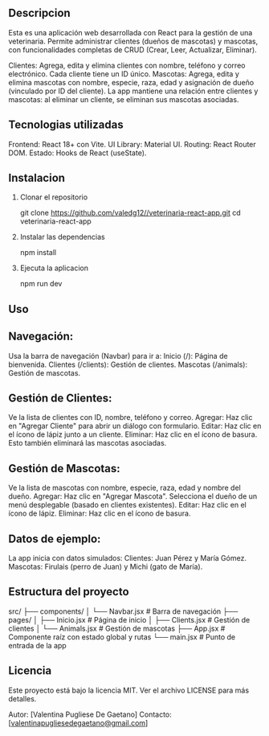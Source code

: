 ## Descripcion 
Esta es una aplicación web desarrollada con React para la gestión de una veterinaria. Permite administrar clientes (dueños de mascotas) y mascotas, con funcionalidades completas de CRUD (Crear, Leer, Actualizar, Eliminar).

Clientes: Agrega, edita y elimina clientes con nombre, teléfono y correo electrónico. Cada cliente tiene un ID único.
Mascotas: Agrega, edita y elimina mascotas con nombre, especie, raza, edad y asignación de dueño (vinculado por ID del cliente).
La app mantiene una relación entre clientes y mascotas: al eliminar un cliente, se eliminan sus mascotas asociadas.

## Tecnologias utilizadas

Frontend: React 18+ con Vite.
UI Library: Material UI.
Routing: React Router DOM.
Estado: Hooks de React (useState).

## Instalacion 

1. Clonar el repositorio 

   git clone https://github.com/valedg12//veterinaria-react-app.git
   cd veterinaria-react-app

2. Instalar las dependencias 
    
    npm install

3. Ejecuta la aplicacion
    
    npm run dev


## Uso

## Navegación:
Usa la barra de navegación (Navbar) para ir a:
Inicio (/): Página de bienvenida.
Clientes (/clients): Gestión de clientes.
Mascotas (/animals): Gestión de mascotas.

## Gestión de Clientes:
Ve la lista de clientes con ID, nombre, teléfono y correo.
Agregar: Haz clic en "Agregar Cliente" para abrir un diálogo con formulario.
Editar: Haz clic en el ícono de lápiz junto a un cliente.
Eliminar: Haz clic en el ícono de basura. Esto también eliminará las mascotas asociadas.

## Gestión de Mascotas:
Ve la lista de mascotas con nombre, especie, raza, edad y nombre del dueño.
Agregar: Haz clic en "Agregar Mascota". Selecciona el dueño de un menú desplegable (basado en clientes existentes).
Editar: Haz clic en el ícono de lápiz.
Eliminar: Haz clic en el ícono de basura.

## Datos de ejemplo:

La app inicia con datos simulados:
Clientes: Juan Pérez y María Gómez.
Mascotas: Firulais (perro de Juan) y Michi (gato de María).

## Estructura del proyecto

src/
├── components/
│   └── Navbar.jsx          # Barra de navegación
├── pages/
│   ├── Inicio.jsx          # Página de inicio
│   ├── Clients.jsx         # Gestión de clientes 
│   └── Animals.jsx         # Gestión de mascotas 
├── App.jsx                 # Componente raíz con estado global y rutas
└── main.jsx                # Punto de entrada de la app

## Licencia
Este proyecto está bajo la licencia MIT. Ver el archivo LICENSE para más detalles.

Autor: [Valentina Pugliese De Gaetano]
Contacto: [valentinapugliesedegaetano@gmail.com]
